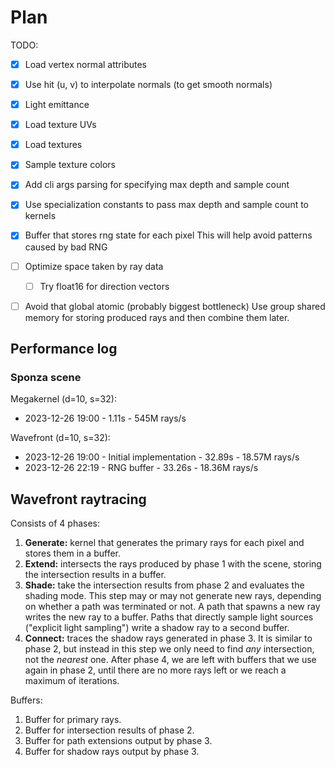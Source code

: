 # Plan

TODO:
- [x] Load vertex normal attributes
- [x] Use hit (u, v) to interpolate normals (to get smooth normals)
- [x] Light emittance
- [x] Load texture UVs
- [x] Load textures
- [x] Sample texture colors

- [x] Add cli args parsing for specifying max depth and sample count
- [x] Use specialization constants to pass max depth and sample count to kernels

- [x] Buffer that stores rng state for each pixel
      This will help avoid patterns caused by bad RNG
- [ ] Optimize space taken by ray data
    - [ ] Try float16 for direction vectors
- [ ] Avoid that global atomic (probably biggest bottleneck)
      Use group shared memory for storing produced rays and then combine them later.

## Performance log

### Sponza scene

Megakernel (d=10, s=32):
- 2023-12-26 19:00 - 1.11s - 545M rays/s

Wavefront (d=10, s=32):
- 2023-12-26 19:00 - Initial implementation - 32.89s - 18.57M rays/s
- 2023-12-26 22:19 - RNG buffer - 33.26s - 18.36M rays/s

## Wavefront raytracing

Consists of 4 phases:
1. **Generate:** kernel that generates the primary rays for each pixel and stores them in a buffer.
2. **Extend:** intersects the rays produced by phase 1 with the scene, storing the intersection results in a buffer.
3. **Shade:** take the intersection results from phase 2 and evaluates the shading mode.
   This step may or may not generate new rays, depending on whether a path was terminated or not.
   A path that spawns a new ray writes the new ray to a buffer.
   Paths that directly sample light sources ("explicit light sampling") write a shadow ray to a second buffer.
4. **Connect:** traces the shadow rays generated in phase 3. It is similar to phase 2, but instead in this step
   we only need to find *any* intersection, not the *nearest* one.
   After phase 4, we are left with buffers that we use again in phase 2, until there are no more rays left or we
   reach a maximum of iterations.

Buffers:
1. Buffer for primary rays.
2. Buffer for intersection results of phase 2.
3. Buffer for path extensions output by phase 3.
4. Buffer for shadow rays output by phase 3.
